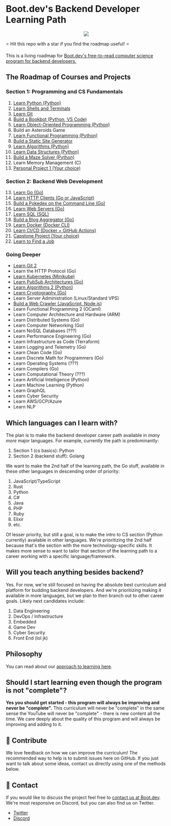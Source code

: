 # Boot.dev's Backend Developer Learning Path

<p align="center">
  <img src="https://github.com/bootdotdev/bootdev/assets/4583705/7a1184f1-bb43-45fa-a363-f18f8309056f" />
</p>

⭐ Hit this repo with a star if you find the roadmap useful! ⭐

This is a living roadmap for [Boot.dev's free-to-read computer science program for backend developers.](https://boot.dev)

## The Roadmap of Courses and Projects

### Section 1: Programming and CS Fundamentals

1. [Learn Python (Python)](https://boot.dev/courses/learn-python)
2. [Learn Shells and Terminals](https://www.boot.dev/courses/learn-shells-and-terminals)
3. [Learn Git](https://www.boot.dev/courses/learn-git)
4. [Build a Bookbot (Python, VS Code)](https://boot.dev/courses/build-bookbot)
5. [Learn Object-Oriented Programming (Python)](https://boot.dev/courses/learn-object-oriented-programming)
6. Build an Asteroids Game
7. [Learn Functional Programming (Python)](https://boot.dev/courses/learn-functional-programming)
8. [Build a Static Site Generator](https://www.boot.dev/courses/build-static-site-generator)
9. [Learn Algorithms (Python)](https://boot.dev/courses/learn-algorithms)
10. [Learn Data Structures (Python)](https://boot.dev/courses/learn-data-structures)
11. [Build a Maze Solver (Python)](https://boot.dev/courses/build-maze-solver-python)
12. Learn Memory Management (C)
13. [Personal Project 1 (Your choice)](https://boot.dev/courses/build-personal-project-1)

### Section 2: Backend Web Development

13. [Learn Go (Go)](https://boot.dev/courses/learn-golang)
14. [Learn HTTP Clients (Go or JavaScript)](https://boot.dev/courses/learn-http)
15. [Build a Pokedex on the Command Line (Go)](https://boot.dev/courses/build-pokedex-cli)
16. [Learn Web Servers (Go)](https://boot.dev/courses/learn-web-servers)
17. [Learn SQL (SQL)](https://boot.dev/courses/learn-sql)
18. [Build a Blog Aggregator (Go)](https://boot.dev/courses/build-blog-aggregator)
19. [Learn Docker (Docker CLI)](https://boot.dev/courses/learn-docker)
20. [Learn CI/CD (Docker + GitHub Actions)](https://boot.dev/courses/learn-ci-cd)
21. [Capstone Project (Your choice)](https://boot.dev/courses/build-capstone-project)
22. [Learn to Find a Job](https://www.boot.dev/courses/learn-job-search)

### Going Deeper

* [Learn Git 2](https://www.boot.dev/courses/learn-git-2)
* Learn the HTTP Protocol (Go)
* [Learn Kubernetes (Minikube)](https://www.boot.dev/courses/learn-kubernetes)
* [Learn PubSub Architectures (Go)](https://www.boot.dev/courses/learn-pub-sub)
* [Learn Algorithms 2 (Python)](https://boot.dev/courses/learn-advanced-algorithms)
* [Learn Cryptography (Go)](https://boot.dev/courses/learn-cryptography)
* Learn Server Administration (Linux/Standard VPS)
* [Build a Web Crawler (JavaScript, Node.js)](https://boot.dev/courses/build-web-crawler-javascript)
* Learn Functional Programming 2 (OCaml)
* Learn Computer Architecture and Hardware (ARM)
* Learn Distributed Systems (Go)
* Learn Computer Networking (Go)
* Learn NoSQL Databases (???)
* Learn Performance Engineering (Go)
* Learn Infrastructure as Code (Terraform)
* Learn Logging and Telemetry (Go)
* Learn Clean Code (Go)
* Learn Discrete Math for Programmers (Go)
* Learn Operating Systems (???)
* Learn Compilers (Go)
* Learn Computational Theory (???)
* Learn Artificial Intelligence (Python)
* Learn Machine Learning (Python)
* Learn GraphQL
* Learn Cyber Security
* Learn AWS/GCP/Azure
* Learn NLP

## Which languages can I learn with?

The plan is to make the backend developer career path available in *many more* major languages. For example, currently the path is predominantly:

1. Section 1 (cs basics): Python
2. Section 2 (backend stuff): Golang

We want to make the 2nd half of the learning path, the Go stuff, available in these other languages in descending order of priority:

1. JavaScript/TypeScript
2. Rust
3. Python
4. C#
5. Java
6. PHP
7. Ruby
8. Elixir
9. etc.

Of lesser priority, but still a goal, is to make the intro to CS section (Python currently) available in other languages. We're prioritizing the 2nd half because that's the section with the more technology-specific skills. It makes more sense to want to tailor that section of the learning path to a career working with a specific language/framework.

## Will you teach anything besides backend?

Yes. For now, we're still focused on having the absolute best curriculum and platform for budding backend developers. And we're prioritizing making it available in more languages, but we plan to then branch out to other career goals. Likely next candidates include:

1. Data Engineering
2. DevOps / Infrastructure
3. Embedded
4. Game Dev
5. Cyber Security
6. Front End (lol jk)

## Philosophy

You can read about our [approach to learning here](https://blog.boot.dev/about/).

## Should I start learning even though the program is not "complete"?

**Yes you should get started - this program will always be improving and never be "complete".** This curriculum will never be "complete" in the same sense the YouTube will never be "complete" - there is new content all the time. We care deeply about the quality of this program and will always be improving and adding to it.

## 👏 Contribute

We love feedback on how we can improve the curriculum! The recommended way to help is to submit issues here on GitHub. If you just want to talk about some ideas, contact us directly using one of the methods below.

## 💬 Contact

If you would like to discuss the project feel free to [contact us at Boot.dev](https://blog.boot.dev/contact/). We're most responsive on Discord, but you can also find us on Twitter.

* [Twitter](https://twitter.com/bootdotdev)
* [Discord](https://boot.dev/community)
